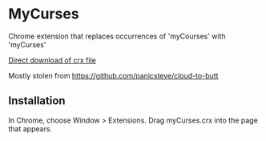 MyCurses
========

Chrome extension that replaces occurrences of 'myCourses' with 'myCurses'

[Direct download of crx file](https://github.com/fruitiex/myCurses/blob/master/myCurses.crx?raw=true)

Mostly stolen from https://github.com/panicsteve/cloud-to-butt

Installation
------------

In Chrome, choose Window > Extensions. Drag myCurses.crx into the page that appears.
